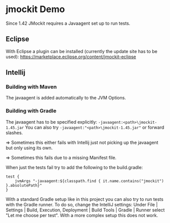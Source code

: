 # jmockit Demo

Since 1.42 JMockit requires a Javaagent set up to run tests. 

## Eclipse
With Eclipse a plugin can be installed (currently the update site has to be used):
https://marketplace.eclipse.org/content/jmockit-eclipse 

## Intellij

### Building with Maven
The javaagent is added automatically to the JVM Options.

### Building with Gradle
The javaagent has to be specified explicitly:
`-javaagent:<path>\jmockit-1.45.jar`
You can also try `-javaagent:"<path>\jmockit-1.45.jar"` or forward slashes.

 => Sometimes this either fails with Intellij just not picking up the javaagent but only using its own.
 
 => Sometimes this fails due to a missing Manifest file.


When just the tests fail try to add the following to the build.gradle:

    test {
        jvmArgs "-javaagent:${classpath.find { it.name.contains("jmockit") }.absolutePath}"
    }

With a standard Gradle setup like in this project you can also try to run tests with the Gradle runner. 
To do so, change the IntelliJ settings: 
Under File | Settings | Build, Execution, Deployment | Build Tools | Gradle | Runner select "Let me choose per test".
With a more complex setup this does not work.
